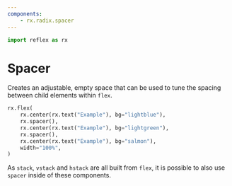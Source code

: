 ```yaml
---
components:
    - rx.radix.spacer
---
```


```python exec
import reflex as rx
```

# Spacer

Creates an adjustable, empty space that can be used to tune the spacing between child elements within `flex`.

```python demo
rx.flex(
    rx.center(rx.text("Example"), bg="lightblue"),
    rx.spacer(),
    rx.center(rx.text("Example"), bg="lightgreen"),
    rx.spacer(),
    rx.center(rx.text("Example"), bg="salmon"),
    width="100%",
)
```

As `stack`, `vstack` and `hstack` are all built from `flex`, it is possible to also use `spacer` inside of these components.